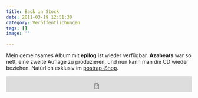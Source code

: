 ```yaml
---
title: Back in Stock
date: 2011-03-19 12:51:30
category: Veröffentlichungen
tags: []
image: ''

---
```


Mein gemeinsames Album mit **epilog** ist wieder verfügbar. **Azabeats** war so nett, eine zweite Auflage zu produzieren, und nun kann man die CD wieder beziehen. Natürlich exklusiv im [postrap-Shop](http://www.postrap.de/shop/tontrager/epilog-misanthrop-wille-und-wahn/).  
<iframe style="border: 0; width: 100%; height: 42px;" src="https://bandcamp.com/EmbeddedPlayer/album=3129439120/size=small/bgcol=ffffff/linkcol=0687f5/transparent=true/" seamless></iframe>
